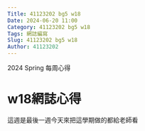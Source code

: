 ```yaml
---
Title: 41123202 bg5 w18
Date: 2024-06-20 11:00
Category: 41123202 bg5 w18
Tags: 網誌編寫
Slug: 41123202 bg5 w18
Author: 41123202
---
```


2024 Spring 每周心得

<!-- PELICAN_END_SUMMARY -->

# w18網誌心得
這週是最後一週今天來把這學期做的都給老師看